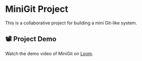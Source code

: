 # MiniGit Project

This is a collaborative project for building a mini Git-like system.

## 📽️ Project Demo

Watch the demo video of MiniGit on [Loom](https://www.loom.com/share/4b09a07e4803443dbf94c01504f30026?sid=e43fd34b-7743-4275-b949-71aa93a8f54d).